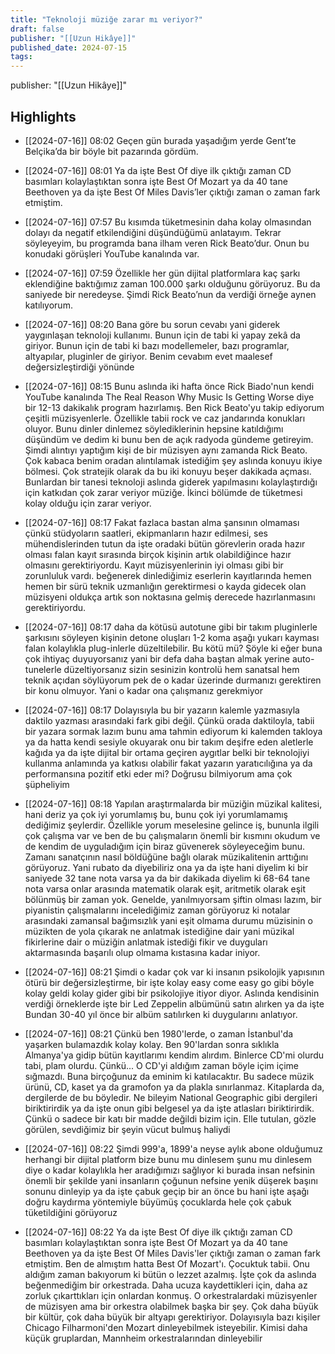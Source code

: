 ```yaml
---
title: "Teknoloji müziğe zarar mı veriyor?"
draft: false
publisher: "[[Uzun Hikâye]]"
published_date: 2024-07-15
tags:
---
```

publisher: "[[Uzun Hikâye]]"


## Highlights
* [[2024-07-16]] 08:02  Geçen gün burada yaşadığım yerde Gent’te Belçika’da bir böyle bit pazarında gördüm.

* [[2024-07-16]] 08:01  Ya da işte Best Of diye ilk çıktığı zaman CD basımları kolaylaştıktan sonra işte Best Of Mozart ya da 40 tane Beethoven ya da işte Best Of Miles Davis’ler çıktığı zaman o zaman fark etmiştim.

* [[2024-07-16]] 07:57  Bu kısımda tüketmesinin daha kolay olmasından dolayı da negatif etkilendiğini düşündüğümü anlatayım. Tekrar söyleyeyim, bu programda bana ilham veren Rick Beato’dur. Onun bu konudaki görüşleri YouTube kanalında var.

* [[2024-07-16]] 07:59  Özellikle her gün dijital platformlara kaç şarkı eklendiğine baktığımız zaman 100.000 şarkı olduğunu görüyoruz. Bu da saniyede bir neredeyse. Şimdi Rick Beato’nun da verdiği örneğe aynen katılıyorum.

* [[2024-07-16]] 08:20  Bana göre bu sorun cevabı yani giderek yaygınlaşan teknoloji kullanımı. Bunun için de tabi ki yapay zekâ da giriyor. Bunun için de tabi ki bazı modellemeler, bazı programlar, altyapılar, pluginler de giriyor. Benim cevabım evet maalesef değersizleştirdiği yönünde

* [[2024-07-16]] 08:15  Bunu aslında iki hafta önce Rick Biado'nun kendi YouTube kanalında The Real Reason Why Music Is Getting Worse diye bir 12-13 dakikalık program hazırlamış. Ben Rick Beato'yu takip ediyorum çeşitli müzisyenlerle. Özellikle tabii rock ve caz jandarında konukları oluyor. Bunu dinler dinlemez söylediklerinin hepsine katıldığımı düşündüm ve dedim ki bunu ben de açık radyoda gündeme getireyim. Şimdi alıntıyı yaptığım kişi de bir müzisyen aynı zamanda Rick Beato. Çok kabaca benim oradan alıntılamak istediğim şey aslında konuyu ikiye bölmesi. Çok stratejik olarak da bu iki konuyu beşer dakikada açması. Bunlardan bir tanesi teknoloji aslında giderek yapılmasını kolaylaştırdığı için katkıdan çok zarar veriyor müziğe. İkinci bölümde de tüketmesi kolay olduğu için zarar veriyor.

* [[2024-07-16]] 08:17  Fakat fazlaca bastan alma şansının olmaması çünkü stüdyoların saatleri, ekipmanların hazır edilmesi, ses mühendislerinden tutun da işte oradaki bütün görevlerin orada hazır olması falan kayıt sırasında birçok kişinin artık olabildiğince hazır olmasını gerektiriyordu. Kayıt müzisyenlerinin iyi olması gibi bir zorunluluk vardı. beğenerek dinlediğimiz eserlerin kayıtlarında hemen hemen bir sürü teknik uzmanlığın gerektirmesi o kayda gidecek olan müzisyeni oldukça artık son noktasına gelmiş derecede hazırlanmasını gerektiriyordu.

* [[2024-07-16]] 08:17  daha da kötüsü autotune gibi bir takım pluginlerle şarkısını söyleyen kişinin detone oluşları 1-2 koma aşağı yukarı kayması falan kolaylıkla plug-inlerle düzeltilebilir. Bu kötü mü? Şöyle ki eğer buna çok ihtiyaç duyuyorsanız yani bir defa daha baştan almak yerine auto-tunelerle düzeltiyorsanız sizin sesinizin kontrolü hem sanatsal hem teknik açıdan söylüyorum pek de o kadar üzerinde durmanızı gerektiren bir konu olmuyor. Yani o kadar ona çalışmanız gerekmiyor

* [[2024-07-16]] 08:17  Dolayısıyla bu bir yazarın kalemle yazmasıyla daktilo yazması arasındaki fark gibi değil. Çünkü orada daktiloyla, tabii bir yazara sormak lazım bunu ama tahmin ediyorum ki kalemden takloya ya da hatta kendi sesiyle okuyarak onu bir takım deşifre eden aletlerle kağıda ya da işte dijital bir ortama geçiren aygıtlar belki bir teknolojiyi kullanma anlamında ya katkısı olabilir fakat yazarın yaratıcılığına ya da performansına pozitif etki eder mi? Doğrusu bilmiyorum ama çok şüpheliyim

* [[2024-07-16]] 08:18  Yapılan araştırmalarda bir müziğin müzikal kalitesi, hani deriz ya çok iyi yorumlamış bu, bunu çok iyi yorumlamamış dediğimiz şeylerdir. Özellikle yorum meselesine gelince iş, bununla ilgili çok çalışma var ve ben de bu çalışmaların önemli bir kısmını okudum ve de kendim de uyguladığım için biraz güvenerek söyleyeceğim bunu. Zamanı sanatçının nasıl böldüğüne bağlı olarak müzikalitenin arttığını görüyoruz. Yani rubato da diyebiliriz ona ya da işte hani diyelim ki bir saniyede 32 tane nota varsa ya da bir dakikada diyelim ki 68-64 tane nota varsa onlar arasında matematik olarak eşit, aritmetik olarak eşit bölünmüş bir zaman yok. Genelde, yanılmıyorsam şiftin olması lazım, bir piyanistin çalışmalarını incelediğimiz zaman görüyoruz ki notalar arasındaki zamansal bağımsızlık yani eşit olmama durumu müzisinin o müzikten de yola çıkarak ne anlatmak istediğine dair yani müzikal fikirlerine dair o müziğin anlatmak istediği fikir ve duyguları aktarmasında başarılı olup olmama kıstasına kadar iniyor.

* [[2024-07-16]] 08:21  Şimdi o kadar çok var ki insanın psikolojik yapısının ötürü bir değersizleştirme, bir işte kolay easy come easy go gibi böyle kolay geldi kolay gider gibi bir psikolojiye itiyor diyor. Aslında kendisinin verdiği örneklerde işte bir Led Zeppelin albümünü satın alırken ya da işte Bundan 30-40 yıl önce bir albüm satılırken ki duygularını anlatıyor.

* [[2024-07-16]] 08:21  Çünkü ben 1980'lerde, o zaman İstanbul'da yaşarken bulamazdık kolay kolay. Ben 90'lardan sonra sıklıkla Almanya'ya gidip bütün kayıtlarımı kendim alırdım. Binlerce CD'mi olurdu tabi, plam olurdu. Çünkü... O CD'yi aldığım zaman böyle içim içime sığmazdı. Buna birçoğunuz da eminim ki katılacaktır. Bu sadece müzik ürünü, CD, kaset ya da gramofon ya da plakla sınırlanmaz. Kitaplarda da, dergilerde de bu böyledir. Ne bileyim National Geographic gibi dergileri biriktirirdik ya da işte onun gibi belgesel ya da işte atlasları biriktirirdik. Çünkü o sadece bir katı bir madde değildi bizim için. Elle tutulan, gözle görülen, sevdiğimiz bir şeyin vücut bulmuş haliydi

* [[2024-07-16]] 08:22  Şimdi 999'a, 1899'a neyse aylık abone olduğumuz herhangi bir dijital platform bize bunu mu dinlesem şunu mu dinlesem diye o kadar kolaylıkla her aradığımızı sağlıyor ki burada insan nefsinin önemli bir şekilde yani insanların çoğunun nefsine yenik düşerek başını sonunu dinleyip ya da işte çabuk geçip bir an önce bu hani işte aşağı doğru kaydırma yöntemiyle büyümüş çocuklarda hele çok çabuk tüketildiğini görüyoruz

* [[2024-07-16]] 08:22  Ya da işte Best Of diye ilk çıktığı zaman CD basımları kolaylaştıktan sonra işte Best Of Mozart ya da 40 tane Beethoven ya da işte Best Of Miles Davis'ler çıktığı zaman o zaman fark etmiştim. Ben de almıştım hatta Best Of Mozart'ı. Çocuktuk tabii. Onu aldığım zaman bakıyorum ki bütün o lezzet azalmış. İşte çok da aslında beğenmediğim bir orkestrada. Daha ucuza kaydettikleri için, daha az zorluk çıkarttıkları için onlardan konmuş. O orkestralardaki müzisyenler de müzisyen ama bir orkestra olabilmek başka bir şey. Çok daha büyük bir kültür, çok daha büyük bir altyapı gerektiriyor. Dolayısıyla bazı kişiler Chicago Filharmoni'den Mozart dinleyebilmek isteyebilir. Kimisi daha küçük gruplardan, Mannheim orkestralarından dinleyebilir

